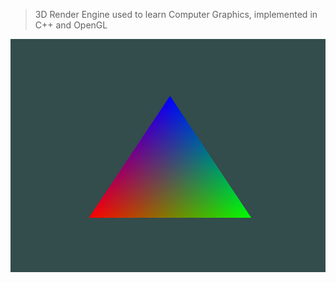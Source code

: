 > 3D Render Engine used to learn Computer Graphics, implemented in C++ and OpenGL

![](img/rainbow_triangle.png)